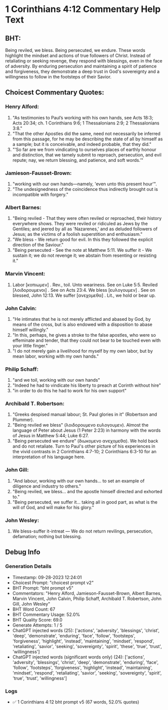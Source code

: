 # 1 Corinthians 4:12 Commentary Help Text

## BHT:
Being reviled, we bless. Being persecuted, we endure. These words highlight the mindset and actions of true followers of Christ. Instead of retaliating or seeking revenge, they respond with blessings, even in the face of adversity. By enduring persecution and maintaining a spirit of patience and forgiveness, they demonstrate a deep trust in God's sovereignty and a willingness to follow in the footsteps of their Savior.

## Choicest Commentary Quotes:
### Henry Alford:
1. "As testimonies to Paul’s working with his own hands, see Acts 18:3; Acts 20:34; ch. 1 Corinthians 9:6; 1 Thessalonians 2:9; 2 Thessalonians 3:8."
2. "That the other Apostles did the same, need not necessarily be inferred from this passage, for he may be describing the state of all by himself as a sample; but it is conceivable, and indeed probable, that they did."
3. "‘So far are we from vindicating to ourselves places of earthly honour and distinction, that we tamely submit to reproach, persecution, and evil repute; nay, we return blessing, and patience, and soft words.’"

### Jamieson-Fausset-Brown:
1. "working with our own hands—namely, 'even unto this present hour'".
2. "The undesignedness of the coincidence thus indirectly brought out is incompatible with forgery."

### Albert Barnes:
1. "Being reviled - That they were often reviled or reproached, their history everywhere shows. They were reviled or ridiculed as Jews by the Gentiles; and jeered by all as 'Nazarenes,' and as deluded followers of Jesus; as the victims of a foolish superstition and enthusiasm."
2. "We bless - We return good for evil. In this they followed the explicit direction of the Saviour."
3. "Being persecuted - See the note at Matthew 5:11. We suffer it - We sustain it; we do not revenge it; we abstain from resenting or resisting it."

### Marvin Vincent:
1. Labor [κοπιωμεν] . Rev., toil. Unto weariness. See on Luke 5:5. Reviled [λοιδορουμενοι] . See on Acts 23:4. We bless [ευλογουμεν] . See on blessed, John 12:13. We suffer [ανεχομεθα] . Lit., we hold or bear up.

### John Calvin:
1. "He intimates that he is not merely afflicted and abased by God, by means of the cross, but is also endowed with a disposition to abase himself willingly."
2. "In this, perhaps, he gives a stroke to the false apostles, who were so effeminate and tender, that they could not bear to be touched even with your little finger."
3. "I do not merely gain a livelihood for myself by my own labor, but by mean labor, working with my own hands."

### Philip Schaff:
1. "and we toil, working with our own hands"
2. "Indeed he had to vindicate his liberty to preach at Corinth without hire"
3. "in order to do this he had to work for his own support"

### Archibald T. Robertson:
1. "Greeks despised manual labour; St. Paul glories in it" (Robertson and Plummer).
2. "Being reviled we bless" (λοιδορουμενο ευλογουμεν). Almost the language of Peter about Jesus (1 Peter 2:23) in harmony with the words of Jesus in Matthew 5:44; Luke 6:27.
3. "Being persecuted we endure" (διωκομενο ανεχομεθα). We hold back and do not retaliate. Turn to Paul's other picture of his experiences in the vivid contrasts in 2 Corinthians 4:7-10; 2 Corinthians 6:3-10 for an interpretation of his language here.

### John Gill:
1. "And labour, working with our own hands... to set an example of diligence and industry to others." 
2. "Being reviled, we bless... and the apostle himself directed and exhorted to." 
3. "Being persecuted, we suffer it... taking all in good part, as what is the will of God, and will make for his glory."

### John Wesley:
1. We bless-suffer it-intreat — We do not return revilings, persecution, defamation; nothing but blessing.


## Debug Info
### Generation Details
- Timestamp: 09-28-2023 12:24:01
- Choicest Prompt: "choicest prompt v2"
- BHT Prompt: "bht prompt v5"
- Commentators: "Henry Alford, Jamieson-Fausset-Brown, Albert Barnes, Marvin Vincent, John Calvin, Philip Schaff, Archibald T. Robertson, John Gill, John Wesley"
- BHT Word Count: 67
- BHT Commentary Usage: 52.0%
- BHT Quality Score: 69.0
- Generate Attempts: 1 / 5
- ChatGPT injected words (25):
	['actions', 'adversity', 'blessings', 'christ', 'deep', 'demonstrate', 'enduring', 'face', 'follow', 'footsteps', 'forgiveness', 'highlight', 'instead', 'maintaining', 'mindset', 'respond', 'retaliating', 'savior', 'seeking', 'sovereignty', 'spirit', 'these', 'true', 'trust', 'willingness']
- ChatGPT injected words (significant words only) (24):
	['actions', 'adversity', 'blessings', 'christ', 'deep', 'demonstrate', 'enduring', 'face', 'follow', 'footsteps', 'forgiveness', 'highlight', 'instead', 'maintaining', 'mindset', 'respond', 'retaliating', 'savior', 'seeking', 'sovereignty', 'spirit', 'true', 'trust', 'willingness']

### Logs
- ✅ 1 Corinthians 4:12 bht prompt v5 (67 words, 52.0% quotes)